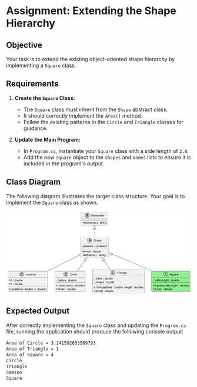 ﻿# Assignment: Extending the Shape Hierarchy

## Objective

Your task is to extend the existing object-oriented shape hierarchy by implementing a `Square` class.

## Requirements

1.  **Create the `Square` Class:**
    *   The `Square` class must inherit from the `Shape` abstract class.
    *   It should correctly implement the `Area()` method.
    *   Follow the existing patterns in the `Circle` and `Triangle` classes for guidance.

2.  **Update the Main Program:**
    *   In `Program.cs`, instantiate your `Square` class with a side length of `2.0`.
    *   Add the new `square` object to the `shapes` and `names` lists to ensure it is included in the program's output.

## Class Diagram

The following diagram illustrates the target class structure. Your goal is to implement the `Square` class as shown.

![Shape Hierarchy](intro-oop/shape_hierarchy.png)

## Expected Output

After correctly implementing the `Square` class and updating the `Program.cs` file, running the application should produce the following console output:

```
Area of Circle = 3.141592653589793
Area of Triangle = 1
Area of Square = 4
Circle
Triangle
Samson
Square
```

